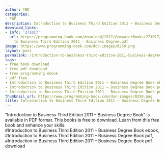 ```yaml
---
author: TBD
categories:
- PDF
description: Introduction to Business Third Edition 2011 – Business Degree Book
download_links:
- info: '271017'
  url: https://programming-book.com/download/2017/ComputerBooks/271017/Introduction
    to Business Third Edition 2011 - Business Degree.pdf
image: https://www.programming-book.com/doc-images/8250.png
layout: post
permalink: /introduction-to-business-third-edition-2011-business-degree-book.html
tags:
- free book download
- free pdf download
- free programming ebook
- pdf free
- Introduction to Business Third Edition 2011 – Business Degree Book ebook
- Introduction to Business Third Edition 2011 – Business Degree Book pdf
- Introduction to Business Third Edition 2011 – Business Degree Book pdf download
thumbnail_url: https://www.programming-book.com/doc-images/8250.png
title: Introduction to Business Third Edition 2011 – Business Degree Book
---
```


 
<div class="item-desc text-justify">
  "Introduction to Business Third Edition 2011 – Business Degree Book" is available in PDF format. This books is free to download. Learn from this free book and enhance your skills.
  <br>
  #Introduction to Business Third Edition 2011 – Business Degree Book ebook, #Introduction to Business Third Edition 2011 – Business Degree Book pdf, #Introduction to Business Third Edition 2011 – Business Degree Book pdf download
</div>